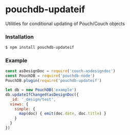 # pouchdb-updateif

Utilities for conditional updating of Pouch/Couch objects


### Installation

```bash
$ npm install pouchdb-updateif
```

### Example

```javascript
const asDesignDoc = require('couch-asdesigndoc')
const PouchDB = require('pouchdb-node')
PouchDB.plugin(require('pouchdb-updateif')

let db = new PouchDB('example')
db.updateIfChanged(asDesignDoc({
  _id: '_design/test',
  views: {
    simple: {
      map(doc) { emit(doc.date, doc.title) }
    }
  }
})
```

